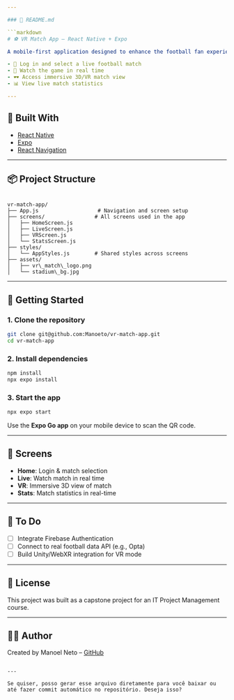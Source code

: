 ```yaml
---

### 📄 README.md

```markdown
# ⚽ VR Match App – React Native + Expo

A mobile-first application designed to enhance the football fan experience. With this app, users can:

- 🔐 Log in and select a live football match
- 🎥 Watch the game in real time
- 🕶️ Access immersive 3D/VR match view
- 📊 View live match statistics

---
```


## 📱 Built With

- [React Native](https://reactnative.dev/)
- [Expo](https://expo.dev/)
- [React Navigation](https://reactnavigation.org/)

---

## 📦 Project Structure

```

vr-match-app/
├── App.js                   # Navigation and screen setup
├── screens/                # All screens used in the app
│   ├── HomeScreen.js
│   ├── LiveScreen.js
│   ├── VRScreen.js
│   └── StatsScreen.js
├── styles/
│   └── AppStyles.js        # Shared styles across screens
├── assets/
│   ├── vr\_match\_logo.png
│   └── stadium\_bg.jpg

````

---

## 🚀 Getting Started

### 1. Clone the repository

```bash
git clone git@github.com:Manoeto/vr-match-app.git
cd vr-match-app
````

### 2. Install dependencies

```bash
npm install
npx expo install
```

### 3. Start the app

```bash
npx expo start
```

Use the **Expo Go app** on your mobile device to scan the QR code.

---

## 📲 Screens

* **Home**: Login & match selection
* **Live**: Watch match in real time
* **VR**: Immersive 3D view of match
* **Stats**: Match statistics in real-time

---

## 🔧 To Do

* [ ] Integrate Firebase Authentication
* [ ] Connect to real football data API (e.g., Opta)
* [ ] Build Unity/WebXR integration for VR mode

---

## 📌 License

This project was built as a capstone project for an IT Project Management course.

---

## 👨‍💻 Author

Created by Manoel Neto – [GitHub](https://github.com/Manoeto)

```

---

Se quiser, posso gerar esse arquivo diretamente para você baixar ou até fazer commit automático no repositório. Deseja isso?
```
